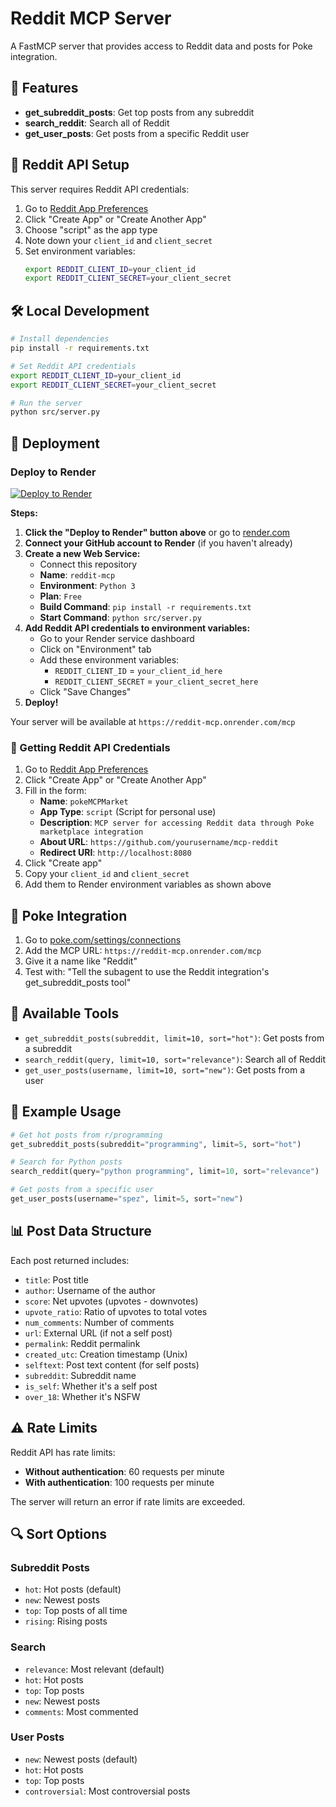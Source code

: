 # Reddit MCP Server

A FastMCP server that provides access to Reddit data and posts for Poke integration.

## 🚀 Features

- **get_subreddit_posts**: Get top posts from any subreddit
- **search_reddit**: Search all of Reddit
- **get_user_posts**: Get posts from a specific Reddit user

## 🔑 Reddit API Setup

This server requires Reddit API credentials:

1. Go to [Reddit App Preferences](https://www.reddit.com/prefs/apps)
2. Click "Create App" or "Create Another App"
3. Choose "script" as the app type
4. Note down your `client_id` and `client_secret`
5. Set environment variables:
   ```bash
   export REDDIT_CLIENT_ID=your_client_id
   export REDDIT_CLIENT_SECRET=your_client_secret
   ```

## 🛠️ Local Development

```bash
# Install dependencies
pip install -r requirements.txt

# Set Reddit API credentials
export REDDIT_CLIENT_ID=your_client_id
export REDDIT_CLIENT_SECRET=your_client_secret

# Run the server
python src/server.py
```

## 🚢 Deployment

### Deploy to Render

[![Deploy to Render](https://render.com/images/deploy-to-render-button.svg)](https://render.com/deploy)

**Steps:**
1. **Click the "Deploy to Render" button above** or go to [render.com](https://render.com)
2. **Connect your GitHub account to Render** (if you haven't already)
3. **Create a new Web Service:**
   - Connect this repository
   - **Name**: `reddit-mcp`
   - **Environment**: `Python 3`
   - **Plan**: `Free`
   - **Build Command**: `pip install -r requirements.txt`
   - **Start Command**: `python src/server.py`
4. **Add Reddit API credentials to environment variables:**
   - Go to your Render service dashboard
   - Click on "Environment" tab
   - Add these environment variables:
     - `REDDIT_CLIENT_ID` = `your_client_id_here`
     - `REDDIT_CLIENT_SECRET` = `your_client_secret_here`
   - Click "Save Changes"
5. **Deploy!**

Your server will be available at `https://reddit-mcp.onrender.com/mcp`

### 🔑 Getting Reddit API Credentials

1. Go to [Reddit App Preferences](https://www.reddit.com/prefs/apps)
2. Click "Create App" or "Create Another App"
3. Fill in the form:
   - **Name**: `pokeMCPMarket`
   - **App Type**: `script` (Script for personal use)
   - **Description**: `MCP server for accessing Reddit data through Poke marketplace integration`
   - **About URL**: `https://github.com/yourusername/mcp-reddit`
   - **Redirect URI**: `http://localhost:8080`
4. Click "Create app"
5. Copy your `client_id` and `client_secret`
6. Add them to Render environment variables as shown above

## 🎯 Poke Integration

1. Go to [poke.com/settings/connections](https://poke.com/settings/connections)
2. Add the MCP URL: `https://reddit-mcp.onrender.com/mcp`
3. Give it a name like "Reddit"
4. Test with: "Tell the subagent to use the Reddit integration's get_subreddit_posts tool"

## 🔧 Available Tools

- `get_subreddit_posts(subreddit, limit=10, sort="hot")`: Get posts from a subreddit
- `search_reddit(query, limit=10, sort="relevance")`: Search all of Reddit
- `get_user_posts(username, limit=10, sort="new")`: Get posts from a user

## 📝 Example Usage

```python
# Get hot posts from r/programming
get_subreddit_posts(subreddit="programming", limit=5, sort="hot")

# Search for Python posts
search_reddit(query="python programming", limit=10, sort="relevance")

# Get posts from a specific user
get_user_posts(username="spez", limit=5, sort="new")
```

## 📊 Post Data Structure

Each post returned includes:
- `title`: Post title
- `author`: Username of the author
- `score`: Net upvotes (upvotes - downvotes)
- `upvote_ratio`: Ratio of upvotes to total votes
- `num_comments`: Number of comments
- `url`: External URL (if not a self post)
- `permalink`: Reddit permalink
- `created_utc`: Creation timestamp (Unix)
- `selftext`: Post text content (for self posts)
- `subreddit`: Subreddit name
- `is_self`: Whether it's a self post
- `over_18`: Whether it's NSFW

## ⚠️ Rate Limits

Reddit API has rate limits:
- **Without authentication**: 60 requests per minute
- **With authentication**: 100 requests per minute

The server will return an error if rate limits are exceeded.

## 🔍 Sort Options

### Subreddit Posts
- `hot`: Hot posts (default)
- `new`: Newest posts
- `top`: Top posts of all time
- `rising`: Rising posts

### Search
- `relevance`: Most relevant (default)
- `hot`: Hot posts
- `top`: Top posts
- `new`: Newest posts
- `comments`: Most commented

### User Posts
- `new`: Newest posts (default)
- `hot`: Hot posts
- `top`: Top posts
- `controversial`: Most controversial posts
